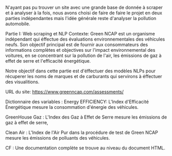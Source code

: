 N'ayant pas pu trouver un site avec une grande base de donnée à scraper et à analyser à la fois, nous avons choisi de faire de faire le projet en deux parties indépendantes mais l'idée générale reste d'analyser la pollution automobile.

Partie I: Web scraping et NLP
Contexte: Green NCAP est un organisme indépendant qui éffectue des évaluations environnementales des véhicules neufs. Son objectif principal est de fournir aux consommateurs des informations complètes et objectives sur l'impact environnemental des voitures, en se concentrant sur la pollution de l'air, les émissions de gaz à effet de serre et l'efficacité énergétique.

Notre objectif dans cette partie est d'éffectuer des modèles NLPs pour récuperer les noms de marques et de carburants qui servirons à éffectuer des visualitions.

URL du site: https://www.greenncap.com/assessments/

Dictionnaire des variables :
Energy EFFICIENCY: L'Index d'Efficacité Énergétique mesure la consommation d'énergie des véhicules.

GreenHouse Gaz : L'Index des Gaz à Effet de Serre mesure les émissions de gaz à effet de serre,

Clean Air : L'Index de l'Air Pur dans la procédure de test de Green NCAP mesure les émissions de polluants des véhicules.


CF : Une documentation complète se trouve au niveau du document HTML. 
